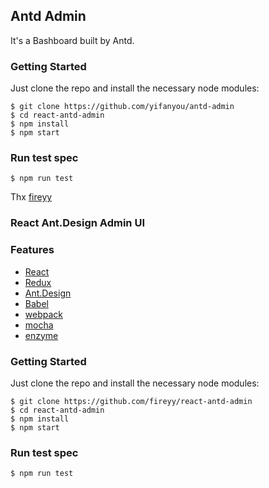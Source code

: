 ## Antd Admin 
It's a Bashboard built by Antd.

### Getting Started

Just clone the repo and install the necessary node modules:

```shell
$ git clone https://github.com/yifanyou/antd-admin
$ cd react-antd-admin
$ npm install
$ npm start
```

### Run test spec

```shell
$ npm run test
```

Thx [fireyy](https://github.com/fireyy/react-antd-admin)

### React Ant.Design Admin UI

### Features

- [React](https://facebook.github.io/react/)
- [Redux](https://github.com/reactjs/redux)
- [Ant.Design](http://ant.design/)
- [Babel](https://babeljs.io/)
- [webpack](https://webpack.github.io/)
- [mocha](https://mochajs.org/)
- [enzyme](https://github.com/airbnb/enzyme)

### Getting Started

Just clone the repo and install the necessary node modules:

```shell
$ git clone https://github.com/fireyy/react-antd-admin
$ cd react-antd-admin
$ npm install
$ npm start
```

### Run test spec

```shell
$ npm run test
```
